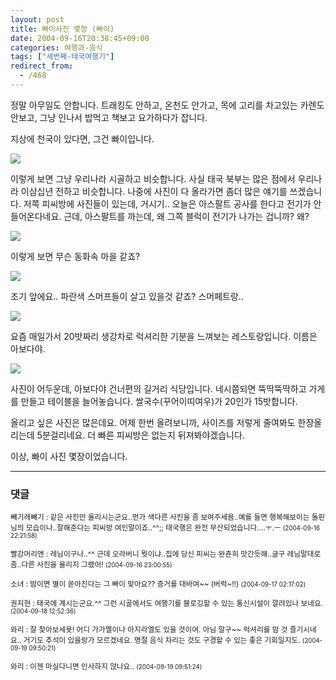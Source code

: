 ```yaml
---
layout: post
title: 빠이사진 몇장 (빠이)
date: 2004-09-16T20:38:45+09:00
categories: 여행과-음식
tags: ["세번째-태국여행기"]
redirect_from:
  - /468
---
```


정말 아무일도 안합니다. 트래킹도 안하고, 온천도 안가고, 목에 고리를 차고있는 카렌도 안보고, 그냥 인나서 밥먹고 책보고 요가하다가 잡니다.

지상에 천국이 있다면, 그건 빠이입니다.

<a href="http://www.flickr.com/photos/jinto/3230087925/" title="Flickr에서 돌핀호텔님의 PICT1108"><img src="http://farm4.static.flickr.com/3082/3230087925_7645e767c4_b.jpg" ></a>

이렇게 보면 그냥 우리나라 시골하고 비슷합니다. 사실 태국 북부는 많은 점에서 우리나라 이삼십년 전하고 비슷합니다. 나중에 사진이 다 올라가면 좀더 많은 얘기를 쓰겠습니다. 저쪽 피씨방에 사진들이 있는데, 거시기.. 오늘은 아스팔트 공사를 한다고 전기가 안들어온다네요. 근데, 아스팔트를 까는데, 왜 그쪽 블럭이 전기가 나가는 겁니까? 왜?

<a href="http://www.flickr.com/photos/jinto/3230087641/" title="Flickr에서 돌핀호텔님의 PICT1103"><img src="http://farm4.static.flickr.com/3335/3230087641_3eb07b59c9_b.jpg" >

</a>

이렇게 보면 무슨 동화속 마을 같죠?

<a href="http://www.flickr.com/photos/jinto/3230937682/" title="Flickr에서 돌핀호텔님의 PICT1129"><img src="http://farm4.static.flickr.com/3313/3230937682_4c591cedd0_b.jpg" ></a>

조기 앞에요.. 파란색 스머프들이 살고 있을것 같죠? 스머페트랑..

<a href="http://www.flickr.com/photos/jinto/3230088611/" title="Flickr에서 돌핀호텔님의 PICT1146"><img src="http://farm4.static.flickr.com/3114/3230088611_6de2631ba3_b.jpg" ></a>

요즘 매일가서 20밧짜리 생강차로 럭셔리한 기분을 느껴보는 레스토랑입니다. 이름은 아보다야.

<a href="http://www.flickr.com/photos/jinto/3230938390/" title="Flickr에서 돌핀호텔님의 PICT1152"><img src="http://farm4.static.flickr.com/3485/3230938390_70ff5d994f_b.jpg" ></a>

사진이 어두운데, 아보다야 건너편의 길거리 식당입니다. 네시쯤되면 뚝딱뚝딱하고 가게를 만들고 테이블을 늘어놓습니다. 쌀국수(꾸어이띠여우)가 20인가 15밧합니다.

올리고 싶은 사진은 많은데요. 어제 한번 올려보니까, 사이즈를 저렇게 줄여봐도 한장올리는데 5분걸리네요. 더 빠른 피씨방은 없는지 뒤져봐야겠습니다.

이상, 빠이 사진 몇장이었습니다.

* * *

### 댓글



<!--- cmt:820 --->
<!--- mail: --->
<!--- parent:0 --->

<small class=comment>빼기레빼기 : 같은 사진만 올리시는군요..먼가 색다른 사진을 좀 보여주세욤..예를 들면 행복해보이는 돌핀님의 모습이나..잘해준다는 피씨방 여인말이죠..^^;; 태국행은 완전 무산되었습니다....ㅜ.ㅡ <small>(2004-09-16 22:21:58)</small></small>


<!--- cmt:821 --->
<!--- mail: --->
<!--- parent:0 --->

<small class=comment>빨강머리앤 : 레님이구나..^^ 근데 오라버니 뭣이냐..집에 당신 피씨는 완죤히 맛간듯해..글구 레님말대로 좀..다른 사진을 올리지 그랬어! <small>(2004-09-16 23:00:55)</small></small>


<!--- cmt:822 --->
<!--- mail: --->
<!--- parent:0 --->

<small class=comment>소녀 : 밤이면 별이 쏟아진다는 그 빠이 맞아요?? 증거를 대바여~~ (버럭~!!) <small>(2004-09-17 02:17:02)</small></small>


<!--- cmt:823 --->
<!--- mail: --->
<!--- parent:0 --->

<small class=comment>권지현 : 태국에 계시는군요.^^ 그런 시골에서도 여행기를 블로깅할 수 있는 통신시설이 깔려있나 보네요. <small>(2004-09-18 12:52:36)</small></small>


<!--- cmt:824 --->
<!--- mail: --->
<!--- parent:0 --->

<small class=comment>와리 : 잘 찾아보세욧! 어디 가가멜이나 아지라엘도 있을 것이여. 아님 말구~~ 럭셔리를 맘 것 즐기시네요.. 거기도 추석이 있을랑가 모르겠네요. 명절 음식 차리는 것도 구경할 수 있는 좋은 기회일지도. <small>(2004-09-19 09:50:21)</small></small>


<!--- cmt:825 --->
<!--- mail: --->
<!--- parent:0 --->

<small class=comment>와리 : 이젠 마실다니면 인사하지 않나요.. <small>(2004-09-19 09:51:24)</small></small>

